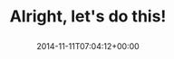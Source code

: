 ---
retweeted: false
source: <a href="http://twitter.com" rel="nofollow">Twitter Web Client</a>
entities:
  hashtags: []
  symbols: []
  user_mentions: []
  urls:
  - url: http://t.co/uwVrb4415J
    expanded_url: http://i.imgur.com/5X3nGH9.gif
    display_url: i.imgur.com/5X3nGH9.gif
    indices:
    - '24'
    - '46'
display_text_range:
- '0'
- '46'
favorite_count: '1'
id_str: '532066245861183489'
truncated: false
retweet_count: '1'
id: '532066245861183489'
possibly_sensitive: false
created_at: Tue Nov 11 07:04:12 +0000 2014
favorited: false
full_text: Alright, let's do this!
lang: en
quote_url: http://i.imgur.com/5X3nGH9.gif
tags:
- pesos/twitter
date: '2014-11-11T07:04:12+00:00'
src: https://twitter.com/bascht/status/532066245861183489
original_url: https://twitter.com/bascht/status/532066245861183489
type: twitter_tweet
text: Alright, let's do this!
title: 'Alright, let''s do this!

  '

---